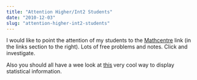 ```yaml
---
title: "Attention Higher/Int2 Students"
date: "2010-12-03"
slug: "attention-higher-int2-students"
---
```

<p>I would like to point the attention of my students to the <a title="Mathcentre" href="http://www.mathcentre.ac.uk" target="_blank">Mathcentre</a> link (in the links section to the right). Lots of free problems and notes. Click and investigate.</p>
<p>Also you should all have a wee look at <a title="The Joy of Stats" href="http://preview.tinyurl.com/2vyt2hy" target="_blank">this</a><strong> </strong>very cool way to display statistical information.</p>
